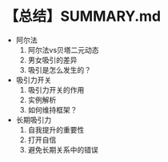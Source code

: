 # 【总结】SUMMARY.md

-   阿尔法
    1.  阿尔法vs贝塔二元动态
    2.  男女吸引的差异
    3.  吸引是怎么发生的？
-   吸引力开关
    1.  吸引力开关的作用
    2.  实例解析
    3.  如何维持框架？
-   长期吸引力
    1.  自我提升的重要性
    2.  打开自信
    3.  避免长期关系中的错误